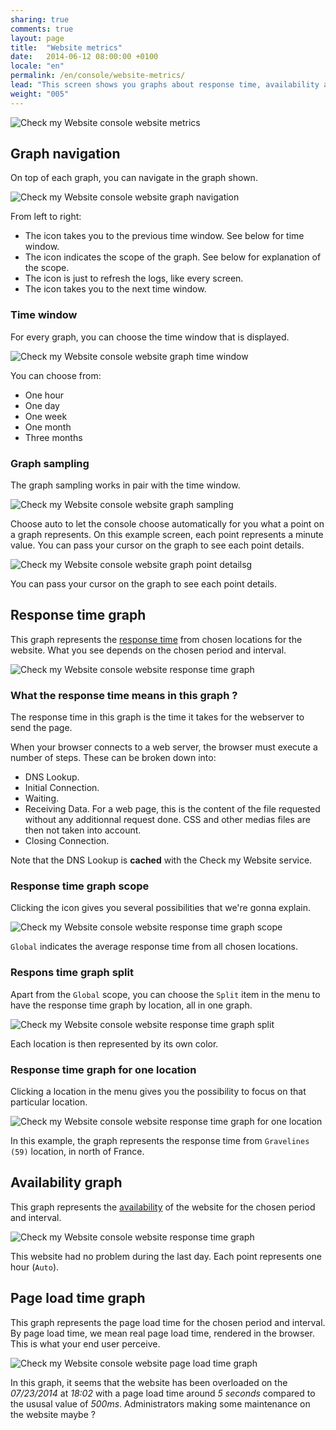 ```yaml
---
sharing: true
comments: true
layout: page
title:  "Website metrics"
date:   2014-06-12 08:00:00 +0100
locale: "en"
permalink: /en/console/website-metrics/
lead: "This screen shows you graphs about response time, availability and page load time for a website."
weight: "005"
---
```


![Check my Website console website metrics](/assets/img/fullsize/en/console/website-metrics/metrics.png)

## Graph navigation

On top of each graph, you can navigate in the graph shown.

![Check my Website console website graph navigation](/assets/img/fullsize/en/console/website-metrics/graph-navigation.png)

From left to right:

- The <i class="fa fa-backward"></i> icon takes you to the previous time window. See below for time window.
- The <i class="fa fa-fw fa-hand-o-right"></i> icon indicates the scope of the graph. See below for explanation of the scope.
- The <i class="fa fa-refresh"></i> icon is just to refresh the logs, like every screen.
- The <i class="fa fa-forward"></i> icon takes you to the next time window.

### Time window

For every graph, you can choose the time window that is displayed.

![Check my Website console website graph time window](/assets/img/fullsize/en/console/website-metrics/graph-time-window.png)

You can choose from:

- One hour
- One day
- One week
- One month
- Three months

### Graph sampling

The graph sampling works in pair with the time window.

![Check my Website console website graph sampling](/assets/img/fullsize/en/console/website-metrics/graph-sampling.png)

Choose auto to let the console choose automatically for you what a point on a graph represents. On this example screen, each point represents a minute value. You can pass your cursor on the graph to see each point details.

![Check my Website console website graph point detailsg](/assets/img/fullsize/en/console/website-metrics/graph-point-details.png)

You can pass your cursor on the graph to see each point details.

## Response time graph

This graph represents the [response time](/en/terms-definitions/#response-time) from chosen locations for the website. What you see depends on the chosen period and interval.

![Check my Website console website response time graph](/assets/img/fullsize/en/console/website-metrics/response-time-graph.png)

### What the response time means in this graph ?

The response time in this graph is the time it takes for the webserver to send the page.

When your browser connects to a web server, the browser must execute a number of steps. These can be broken down into:

- DNS Lookup.
- Initial Connection.
- Waiting.
- Receiving Data. For a web page, this is the content of the file requested without any additionnal request done. CSS and other medias files are then not taken into account.
- Closing Connection.

<p class="alert alert-info" role="alert">Note that the DNS Lookup is <strong>cached</strong> with the Check my Website service.</p>

### Response time graph scope

Clicking the <i class="fa fa-fw fa-hand-o-right"></i> icon gives you several possibilities that we're gonna explain.

![Check my Website console website response time graph scope](/assets/img/fullsize/en/console/website-metrics/graph-scope.png)

`Global` indicates the average response time from all chosen locations.

### Respons time graph split

Apart from the `Global` scope, you can choose the `Split` item in the <i class="fa fa-fw fa-hand-o-right"></i> menu to have the response time graph by location, all in one graph. 

![Check my Website console website response time graph split](/assets/img/fullsize/en/console/website-metrics/graph-split.png)

Each location is then represented by its own color.

### Response time graph for one location

Clicking a location in the <i class="fa fa-fw fa-hand-o-right"></i> menu gives you the possibility to focus on that particular location.

![Check my Website console website response time graph for one location](/assets/img/fullsize/en/console/website-metrics/graph-location-detail.png)

In this example, the graph represents the response time from `Gravelines (59)` location, in north of France.

## Availability graph

This graph represents the [availability](/en/terms-definitions/#availability) of the website for the chosen period and interval.

![Check my Website console website response time graph](/assets/img/fullsize/en/console/website-metrics/availability-graph.png)

This website had no problem during the last day. Each point represents one hour (`Auto`).

## Page load time graph

This graph represents the page load time for the chosen period and interval. By page load time, we mean real page load time, rendered in the browser. This is what your end user perceive.

![Check my Website console website page load time graph](/assets/img/fullsize/en/console/website-metrics/page-load-time-graph.png)

In this graph, it seems that the website has been overloaded on the *07/23/2014* at *18:02* with a page load time around *5 seconds* compared to the ususal value of *500ms*. Administrators making some maintenance on the website maybe ?
